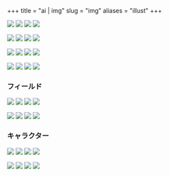 +++
title = "ai | img"
slug = "img"
aliases = "illust"
+++

<link rel="stylesheet" href="/css/img.css" />

<p class="img-fa-bars"><a href="/ai/img/all"><i class="fas fa-bars"></i></a></p>

![](/img/min/yui_89.webp)
![](/img/min/yui_100.webp)
![](/img/min/yui_28.webp)
![](/img/min/yui_59.webp)

![](/img/min/yui_76.webp)
![](/img/min/yui_77.webp)
![](/img/min/yui_85.webp)
![](/img/min/yui_88.webp)

![](/img/min/yui_90.webp)
![](/img/min/yui_97.webp)
![](/img/min/yui_11.webp)
![](/img/min/yui_15.webp)

![](/img/min/yui_109.webp)
![](/img/min/yui_110.webp)
![](/img/min/yui_112.webp)
![](/img/min/yui_113.webp)

### フィールド

![](/img/min/f_02.webp)
![](/img/min/f_04.webp)
![](/img/min/f_05.webp)
![](/img/min/f_06.webp)

![](/img/min/f_07.webp)
![](/img/min/f_08.webp)
![](/img/min/f_09.webp)
![](/img/min/f_13.webp)

### キャラクター

![](/img/min/ai_01.webp)
![](/img/min/c_01.webp)
![](/img/min/c_02.webp)
![](/img/min/c_03.webp)

![](/img/min/c_04.webp)
![](/img/min/c_05.webp)
![](/img/min/c_06.webp)
![](/img/min/c_07.webp)


